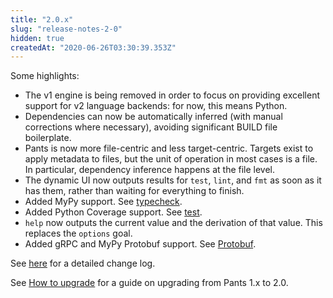 ```yaml
---
title: "2.0.x"
slug: "release-notes-2-0"
hidden: true
createdAt: "2020-06-26T03:30:39.353Z"
---
```


Some highlights:

- The v1 engine is being removed in order to focus on providing excellent support for v2 language backends: for now, this means Python.
- Dependencies can now be automatically inferred (with manual corrections where necessary), avoiding significant BUILD file boilerplate.
- Pants is now more file-centric and less target-centric. Targets exist to apply metadata to files, but the unit of operation in most cases is a file. In particular, dependency inference happens at the file level.
- The dynamic UI now outputs results for `test`, `lint`, and `fmt` as soon as it has them, rather than waiting for everything to finish.
- Added MyPy support. See [typecheck](doc:python-typecheck-goal).
- Added Python Coverage support. See [test](doc:python-test-goal).
- `help` now outputs the current value and the derivation of that value. This replaces the `options` goal.
- Added gRPC and MyPy Protobuf support. See [Protobuf](doc:protobuf).

See [here](https://github.com/pantsbuild/pants/blob/master/src/python/pants/notes/2.0.x.rst) for a detailed change log.

See [How to upgrade](doc:how-to-upgrade-pants-2-0) for a guide on upgrading from Pants 1.x to 2.0.
